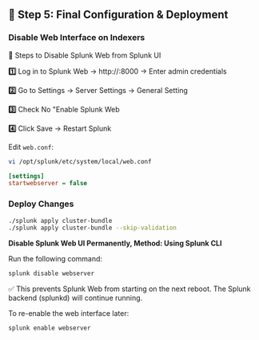 
## 🔧 Step 5: Final Configuration & Deployment

### **Disable Web Interface on Indexers**
📌 Steps to Disable Splunk Web from Splunk UI

**1️⃣** Log in to Splunk Web → http://<splunk-server-ip>:8000 → Enter admin credentials

**2️⃣** Go to Settings → Server Settings → General Setting

**3️⃣** Check No "Enable Splunk Web

**4️⃣** Click Save → Restart Splunk

Edit `web.conf`: 
```bash
vi /opt/splunk/etc/system/local/web.conf
```
```ini
[settings]
startwebserver = false
```
### **Deploy Changes**
```bash
./splunk apply cluster-bundle
./splunk apply cluster-bundle --skip-validation
```
**Disable Splunk Web UI Permanently, Method: Using Splunk CLI**

Run the following command:
```sh
splunk disable webserver
```
✅ This prevents Splunk Web from starting on the next reboot. The Splunk backend (splunkd) will continue running.

To re-enable the web interface later:
```sh
splunk enable webserver
```